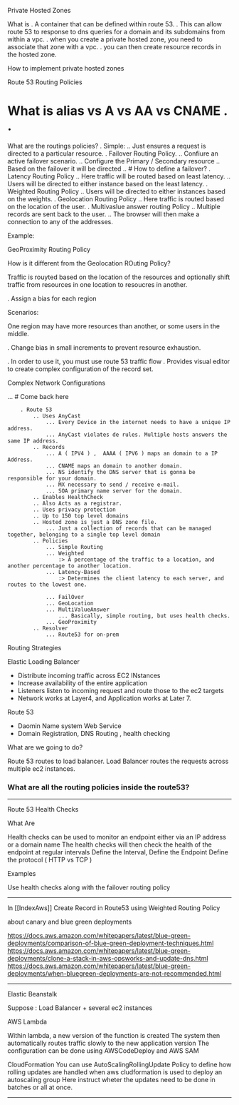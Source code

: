 Private Hosted Zones

 What is
  . A container that can be defined within route 53.
  . This can allow route 53 to response to dns queries for a domain and its subdomains from within a vpc.
  . when you create a private hosted zone, you need to associate that zone with a vpc.
  . you can then create resource records in the hosted zone.

 How to implement private hosted zones

Route 53 Routing Policies

# What is alias vs A vs AA vs CNAME . .

 What are the routings policies?
  . Simple:
   .. Just ensures a request is directed to a particular resource.
  . Failover Routing Policy.
   .. Confiure an active failover scenario.
   .. Configure the Primary / Secondary resource
   .. Based on the failover it will be directed
   .. # How to define a failover?
  . Latency Routing Policy
   .. Here traffic will be routed based on least latency.
   .. Users will be directed to either instance based on the least latency.
  . Weighted Routing Policy
   .. Users will be directed to either instances based on the weights.
  . Geolocation Routing Policy
   .. Here traffic is routed based on the location of the user.
  . Multivaslue answer routing Policy
   .. Multiple records are sent back to the user.
   .. The browser will then make a connection to any of the addresses.

 Example:

GeoProximity Routing Policy

 How is it different from the Geolocation ROuting Policy?

 Traffic is rouyted based on the location of the resources and optionally shift traffic from resources in one location to resoucres in another.

 . Assign a bias for each region

 Scenarios:

  One region may have more resources than another, or some users in the middle.

 . Change bias in small increments to prevent resource exhaustion.

 . In order to use it, you must use route 53 traffic flow
 . Provides visual editor to create complex configuration of the record set.

Complex Network Configurations

 ... # Come back here

        . Route 53
            .. Uses AnyCast
                ... Every Device in the internet needs to have a unique IP address.
                ... AnyCast violates de rules. Multiple hosts answers the same IP address.
            .. Records
                ... A ( IPV4 ) ,  AAAA ( IPV6 ) maps an domain to a IP Address.
                ... CNAME maps an domain to another domain.
                ... NS identify the DNS server that is gonna be responsible for your domain.
                ... MX necessary to send / receive e-mail.
                ... SOA primary name server for the domain. 
            .. Enables HealthCheck
            .. Also Acts as a registrar.
            .. Uses privacy protection
            .. Up to 150 top level domains
            .. Hosted zone is just a DNS zone file.
                ... Just a collection of records that can be managed together, belonging to a single top level domain
            .. Policies
                ... Simple Routing
                ... Weighted 
                    :> A percentage of the traffic to a location, and another percentage to another location.
                ... Latency-Based
                    :> Determines the client latency to each server, and routes to the lowest one.

                ... FailOver
                ... GeoLocation
                ... MultiValueAnswer
                    ... Basically, simple routing, but uses health checks.
                ... GeoProximity
            .. Resolver
                ... Route53 for on-prem

Routing Strategies

 Elastic Loading Balancer

- Distribute incoming traffic across EC2 INstances
- Increase availability of the entire application
- Listeners listen to incoming request and route those to the ec2 targets
- Network works at Layer4, and Application works at Later 7.

 Route 53

- Daomin Name system Web Service
- Domain Registration, DNS Routing , health checking

 What are we going to do?

  Route 53 routes to load balancer.
  Load Balancer routes the requests across multiple ec2 instances.

### What are all the routing policies inside the route53?




___


Route 53 Health Checks

 What Are

  Health checks can be used to monitor an endpoint either via an IP address or a domain name
  The health checks will then check the health of the endpoint at regular intervals
   Define the Interval,
   Define the Endpoint
   Define the protocol ( HTTP vs TCP )

 Examples

  Use health checks along with the failover routing policy


___

In [[IndexAws]]
   Create Record in Route53 using Weighted Routing Policy

about canary and blue green deployments

 <https://docs.aws.amazon.com/whitepapers/latest/blue-green-deployments/comparison-of-blue-green-deployment-techniques.html>
 <https://docs.aws.amazon.com/whitepapers/latest/blue-green-deployments/clone-a-stack-in-aws-opsworks-and-update-dns.html>
 <https://docs.aws.amazon.com/whitepapers/latest/blue-green-deployments/when-bluegreen-deployments-are-not-recommended.html>


___

Elastic Beanstalk

  Suppose : Load Balancer + several ec2 instances

 AWS Lambda

  Within lambda, a new version of the function is created
  The system then automatically routes traffic slowly to the new application version
  The configuration can be done using AWSCodeDeploy and AWS SAM

 CloudFormation
  You can use AutoScalingRollingUpdate Policy to define how rolling updates are handled when aws cludformation is used to deploy an autoscaling group
  Here instruct wheter the updates need to be done in batches or all at once.

___
